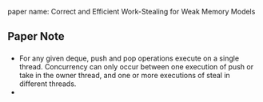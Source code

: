 paper name: Correct and Efficient Work-Stealing for Weak Memory Models

## Paper Note  
###
- For any given deque, push and pop operations execute on a single thread. Concurrency can only occur between one execution of push or take in the owner thread, and one or more executions of steal in different threads.
- 